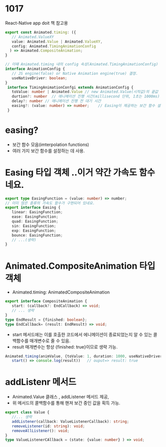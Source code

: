 # 1017
React-Native app doit 책 참고용

``` typescript
export const Animated.timing: ({
   // Animated.ValueXY
   value: Animated.Value | Animated.ValueXY,
   config: Animated.TimingAnimationConfig
  ) => Animated.CompositeAnimation;
}

// 이떄 Animated.timing 내의 config 속성(Animated.TimingAnimationConfig) 정보
interface AnimationConfig {
   // JS engine(false) or Native Animation engine(true) 결정.
   useNativeDriver: boolean;
}
 interface TimingAnimationConfgi extends AnimationConfig {
   toValue: number | Animated.Value // new Animated.Value(시작값)의 끝값 결정.
   durtion?: number  // 애니메이션 진행 시간(millisecond 단위, 1초는 1000ms)
   delay?: number // 애니메이션 진행 전 대기 시간
   easing?: (value: number) => number;    // Easing이 제공하는 보간 함수 설정
 }

```

# easing? 
* 보간 함수 모음(imterpolation functions) 
* 여러 가지 보간 함수를 설정하는 데 사용.

# Easing 타입 객체 ..이거 약간 가속도 함수네요.


``` typescript
export type EasingFunction = (value: number) => number;
// 이미 많은 종류의 가속도 함수가 구현되어 있네요.
export interface Easing {
   linear: EasingFunction;
   ease: EasingFunction;
   quad: EasingFunction;
   sin: EasingFunction;
   exp: EasingFunction;
   bounce: EasingFunction;
   // ...(생략)
}

```

# Animated.CompositeAnimation 타입 객체 

* Animated.timing: AnimatedCompositeAnimation

``` typescript
export interface CompositeAnimation {
   start: (callback?: EndCallback) => void;
   // ... 생략
}
type EndResult = {finished: boolean};
type EndCallback= (result: EndResult) => void;

```

* start 메서드에는 이를 호출한 코드에서 에니메이션이 종료되었는지 알 수 있는 콜백함수를 매개변수로 줄 수 있음. 
* result 매개변수는 항상 {finished: true}이므로 생략 가능.

``` typescript
Animated.timing(animValue, {toValue: 1, duration: 1000, useNativeDriver: true}.
   start() => console.log(result))   // ouput=> result: true
```

# addListenr 메서드
* Animated.Value 클래스 , addListener 메서드 제공, 
* 위 메서드의 콜백함수를 통해 핸져 보간 중인 값을 획득 가능.


``` typescript
export class Value {
   //... 생략
   addListener(callback: ValueListenerCallback): string; 
   removeListener(id: string): void;
   removeAllListener(): void;
}
type ValueListenerCAllback = (state: {value: number} ) => void;
```
